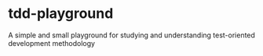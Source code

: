 # tdd-playground
A simple and small playground for studying and understanding test-oriented development methodology
